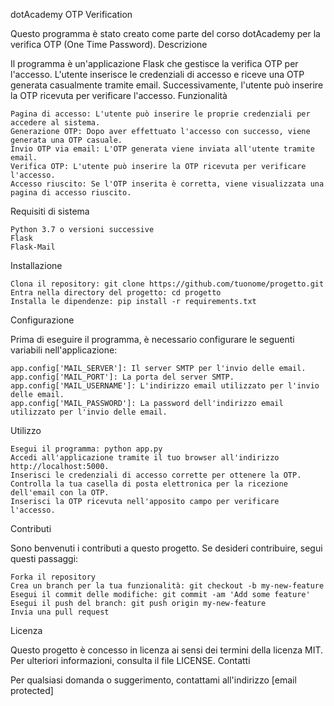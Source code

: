 dotAcademy OTP Verification

Questo programma è stato creato come parte del corso dotAcademy per la verifica OTP (One Time Password).
Descrizione

Il programma è un'applicazione Flask che gestisce la verifica OTP per l'accesso. L'utente inserisce le credenziali di accesso e riceve una OTP generata casualmente tramite email. Successivamente, l'utente può inserire la OTP ricevuta per verificare l'accesso.
Funzionalità

    Pagina di accesso: L'utente può inserire le proprie credenziali per accedere al sistema.
    Generazione OTP: Dopo aver effettuato l'accesso con successo, viene generata una OTP casuale.
    Invio OTP via email: L'OTP generata viene inviata all'utente tramite email.
    Verifica OTP: L'utente può inserire la OTP ricevuta per verificare l'accesso.
    Accesso riuscito: Se l'OTP inserita è corretta, viene visualizzata una pagina di accesso riuscito.

Requisiti di sistema

    Python 3.7 o versioni successive
    Flask
    Flask-Mail

Installazione

    Clona il repository: git clone https://github.com/tuonome/progetto.git
    Entra nella directory del progetto: cd progetto
    Installa le dipendenze: pip install -r requirements.txt

Configurazione

Prima di eseguire il programma, è necessario configurare le seguenti variabili nell'applicazione:

    app.config['MAIL_SERVER']: Il server SMTP per l'invio delle email.
    app.config['MAIL_PORT']: La porta del server SMTP.
    app.config['MAIL_USERNAME']: L'indirizzo email utilizzato per l'invio delle email.
    app.config['MAIL_PASSWORD']: La password dell'indirizzo email utilizzato per l'invio delle email.

Utilizzo

    Esegui il programma: python app.py
    Accedi all'applicazione tramite il tuo browser all'indirizzo http://localhost:5000.
    Inserisci le credenziali di accesso corrette per ottenere la OTP.
    Controlla la tua casella di posta elettronica per la ricezione dell'email con la OTP.
    Inserisci la OTP ricevuta nell'apposito campo per verificare l'accesso.

Contributi

Sono benvenuti i contributi a questo progetto. Se desideri contribuire, segui questi passaggi:

    Forka il repository
    Crea un branch per la tua funzionalità: git checkout -b my-new-feature
    Esegui il commit delle modifiche: git commit -am 'Add some feature'
    Esegui il push del branch: git push origin my-new-feature
    Invia una pull request

Licenza

Questo progetto è concesso in licenza ai sensi dei termini della licenza MIT. Per ulteriori informazioni, consulta il file LICENSE.
Contatti

Per qualsiasi domanda o suggerimento, contattami all'indirizzo [email protected]

